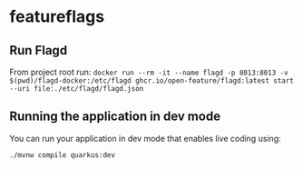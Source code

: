 # featureflags

## Run Flagd

From project root run: `docker run --rm -it --name flagd -p 8013:8013 -v $(pwd)/flagd-docker:/etc/flagd ghcr.io/open-feature/flagd:latest start --uri file:./etc/flagd/flagd.json`

## Running the application in dev mode

You can run your application in dev mode that enables live coding using:

```shell script
./mvnw compile quarkus:dev
```